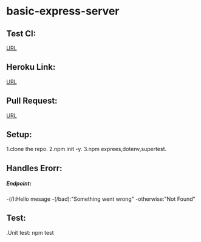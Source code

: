 # basic-express-server



## Test CI:
[URL](https://github.com/AyahZaareer/server-deployment-practice/actions)

## Heroku Link:
[URL](https://ayah-server-deploy-prod.herokuapp.com)

## Pull Request:
[URL](https://github.com/AyahZaareer/server-deployment-practice/pull/1)

## Setup:
1.clone the repo.
2.npm init -y.
3.npm exprees,dotenv,supertest.

## Handles Erorr:
##### Endpoint:
-(/):Hello mesage
-(/bad):"Something went wrong"
-otherwise:"Not Found"


## Test:
.Unit test: npm test
